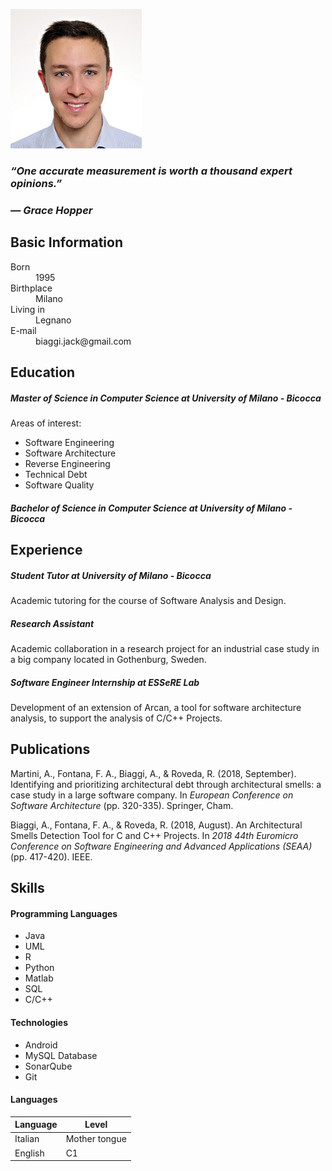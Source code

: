 ![image](/assets/img/image.jpg)

### *“One accurate measurement is worth a thousand expert opinions.”*
### *— Grace Hopper*

## Basic Information
<dl>
  <dt>Born</dt>
  <dd>1995</dd>

  <dt>Birthplace</dt>
  <dd>Milano</dd>

  <dt>Living in</dt>
  <dd>Legnano</dd>
  
  <dt>E-mail</dt>
  <dd>biaggi.jack@gmail.com</dd>
  
</dl>


## Education

##### Master of Science in Computer Science at University of Milano - Bicocca

Areas of interest: 
- Software Engineering
- Software Architecture
- Reverse Engineering
- Technical Debt
- Software Quality

##### Bachelor of Science in Computer Science at University of Milano - Bicocca

## Experience

##### Student Tutor at University of Milano - Bicocca
Academic tutoring for the course of Software Analysis and Design.

##### Research Assistant 
Academic collaboration in a research project for an industrial case
study in a big company located in Gothenburg, Sweden.

##### Software Engineer Internship at ESSeRE Lab
Development of an extension of Arcan, a tool for software architecture
analysis, to support the analysis of C/C++ Projects.

## Publications

Martini, A., Fontana, F. A., Biaggi, A., & Roveda, R. (2018, September). 
Identifying and prioritizing architectural debt through architectural smells: a case study in a large software company. 
In *European Conference on Software Architecture* (pp. 320-335). Springer, Cham.

Biaggi, A., Fontana, F. A., & Roveda, R. (2018, August). 
An Architectural Smells Detection Tool for C and C++ Projects. 
In *2018 44th Euromicro Conference on Software Engineering and Advanced Applications (SEAA)* (pp. 417-420). IEEE.

## Skills

#### Programming Languages
- Java
- UML
- R
- Python
- Matlab
- SQL
- C/C++

#### Technologies
- Android
- MySQL Database
- SonarQube
- Git

#### Languages

| Language | Level         |
|:---------|---------------|
| Italian  | Mother tongue |
| English  | C1            |



